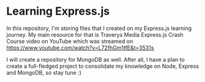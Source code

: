 # Learning Express.js

In this repository, I'm storing files that I created on my Express.js learning journey.
My main resource for that is Traverys Media Express.js Crash Course video on YouTube which was streamed on https://www.youtube.com/watch?v=L72fhGm1tfE&t=3531s

I will create a repository for MongoDB as well. After all, I have a plan to create a full-fledged project to consolidate my knowledge on Node, Express and MongoDB, so stay tune :) 

